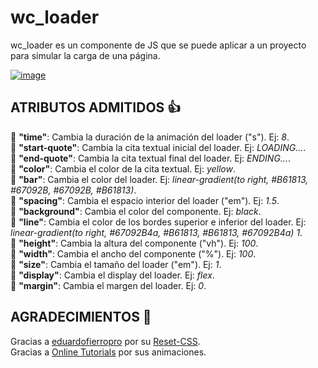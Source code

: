 # wc_loader

wc_loader es un componente de JS que se puede aplicar a un proyecto para simular la carga de una página.

[![image](https://user-images.githubusercontent.com/78848226/180853043-66e3414f-5b7a-41f3-8b2b-d8732f1329fd.png)](https://newprojectf.github.io/)

## ATRIBUTOS ADMITIDOS 👍

  🎯 **"time"**: Cambia la duración de la animación del loader ("s"). Ej: *8*.  
  🎯 **"start-quote"**: Cambia la cita textual inicial del loader. Ej: *LOADING...*.  
  🎯 **"end-quote"**: Cambia la cita textual final del loader. Ej: *ENDING...*.  
  🎯 **"color"**: Cambia el color de la cita textual. Ej: *yellow*.  
  🎯 **"bar"**: Cambia el color del loader. Ej: *linear-gradient(to right, #B61813, #67092B, #67092B, #B61813)*.  
  🎯 **"spacing"**: Cambia el espacio interior del loader ("em"). Ej: *1.5*.  
  🎯 **"background"**: Cambia el color del componente. Ej: *black*.  
  🎯 **"line"**: Cambia el color de los bordes superior e inferior del loader. Ej: *linear-gradient(to right, #67092B4a, #B61813, #B61813, #67092B4a) 1*.  
  🎯 **"height"**: Cambia la altura del componente ("vh"). Ej: *100*.  
  🎯 **"width"**: Cambia el ancho del componente ("%"). Ej: *100*.  
  🎯 **"size"**: Cambia el tamaño del loader ("em"). Ej: *1*.  
  🎯 **"display"**: Cambia el display del loader. Ej: *flex*.  
  🎯 **"margin"**: Cambia el margen del loader. Ej: *0*.  

## AGRADECIMIENTOS 🎁

Gracias a [eduardofierropro](https://github.com/eduardofierropro) por su [Reset-CSS](https://github.com/eduardofierropro/Reset-CSS/blob/main/css/app.css).   
Gracias a [Online Tutorials](https://www.youtube.com/c/OnlineTutorials4Designers) por sus animaciones.
